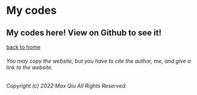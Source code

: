 # My codes
## My codes here! View on Github to see it!
[back to home](https://qqiumax.github.io/home/)


###### You may copy the website, but you have to cite the author, me, and give a link to the website.

###### Copyright (c) 2022 Max Qiu All Rights Reserved.